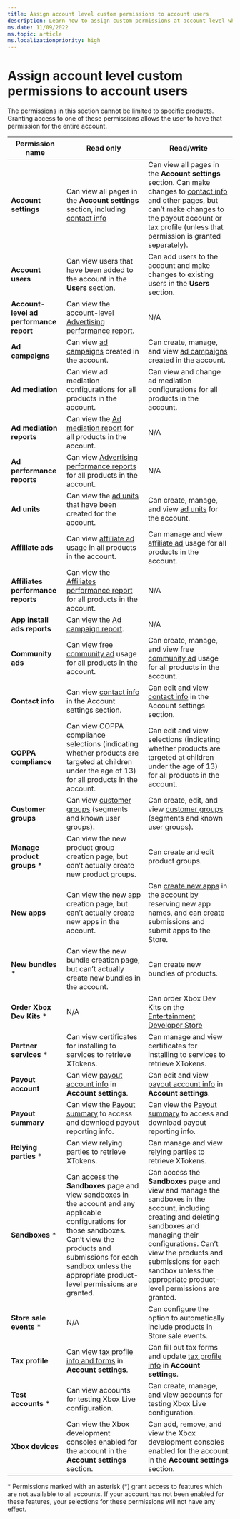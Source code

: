 ```yaml
---
title: Assign account level custom permissions to account users
description: Learn how to assign custom permissions at account level when adding users to your Partner Center account.
ms.date: 11/09/2022
ms.topic: article
ms.localizationpriority: high
---
```


# Assign account level custom permissions to account users

The permissions in this section cannot be limited to specific products. Granting access to one of these permissions allows the user to have that permission for the entire account.

| **Permission name** | **Read only** | **Read/write** |
| ---------- | ---------- | ---------- |
| **Account settings** | Can view all pages in the **Account settings** section, including <a href="/partner-center/partner-center-account-setup">contact info</a> | Can view all pages in the **Account settings** section. Can make changes to <a href="/partner-center/partner-center-account-setup">contact info</a> and other pages, but can’t make changes to the payout account or tax profile (unless that permission is granted separately).|
| **Account users** | Can view users that have been added to the account in the **Users** section.  | Can add users to the account and make changes to existing users in the **Users** section.  |
| **Account-level ad performance report** | Can view the account-level <a href="../advertising-performance-report.md">Advertising performance report</a>. | N/A |
| **Ad campaigns** | Can view <a href="/windows/uwp/monetize/">ad campaigns</a> created in the account. | Can create, manage, and view <a href="/windows/uwp/monetize/">ad campaigns</a> created in the account. |
| **Ad mediation** | Can view ad mediation configurations for all products in the account. | Can view and change ad mediation configurations for all products in the account. |
| **Ad mediation reports** | Can view the <a href="../advertising-performance-report.md">Ad mediation report</a> for all products in the account.| N/A  |
| **Ad performance reports** | Can view <a href="../advertising-performance-report.md">Advertising performance reports</a> for all products in the account. | N/A |
| **Ad units** | Can view the <a href="../in-app-ads.md">ad units</a> that have been created for the account. | Can create, manage, and view <a href="../in-app-ads.md">ad units</a> for the account. |
| **Affiliate ads** | Can view <a href="../in-app-ads.md">affiliate ad</a> usage in all products in the account. | Can manage and view <a href="../in-app-ads.md">affiliate ad</a> usage for all products in the account. |
| **Affiliates performance reports** | Can view the <a href="../advertising-performance-report.md">Affiliates performance report</a> for all products in the account. | N/A |
| **App install ads reports** | Can view the <a href="/windows/uwp/monetize/get-ad-campaign-performance-data">Ad campaign report</a>.| N/A |
| **Community ads** | Can view free <a href="/windows/uwp/monetize/">community ad</a> usage for all products in the account. | Can create, manage, and view free <a href="/windows/uwp/monetize/">community ad</a> usage for all products in the account. |
| **Contact info** | Can view <a href="/partner-center/partner-center-account-setup">contact info</a> in the Account settings section. | Can edit and view <a href="/partner-center/partner-center-account-setup">contact info</a> in the Account settings section. |
| **COPPA compliance** | Can view COPPA compliance selections (indicating whether products are targeted at children under the age of 13) for all products in the account. | Can edit and view selections (indicating whether products are targeted at children under the age of 13) for all products in the account. |
| **Customer groups** | Can view <a href="../create-customer-groups.md">customer groups</a> (segments and known user groups). | Can create, edit, and view <a href="../create-customer-groups.md">customer groups</a> (segments and known user groups). |
| **Manage product groups** *| Can view the new product group creation page, but can’t actually create new product groups. | Can create and edit product groups.  |
| **New apps** | Can view the new app creation page, but can’t actually create new apps in the account. | Can <a href="../publish-your-app/reserve-your-apps-name.md">create new apps</a> in the account by reserving new app names, and can create submissions and submit apps to the Store. |
| **New bundles** *| Can view the new bundle creation page, but can’t actually create new bundles in the account. | Can create new bundles of products.  |
| **Order Xbox Dev Kits** *| N/A | Can order Xbox Dev Kits on the <a href="https://gamedevstore.partners.extranet.microsoft.com/">Entertainment Developer Store</a> |
| **Partner services** *| Can view certificates for installing to services to retrieve XTokens. | Can manage and view certificates for installing to services to retrieve XTokens. |
| **Payout account** | Can view <a href="/partner-center/set-up-your-payout-account#payout-account">payout account info</a> in **Account settings**. | Can edit and view <a href="/partner-center/set-up-your-payout-account#payout-account">payout account info</a> in **Account settings**. |
| **Payout summary** | Can view the <a href="/partner-center/payout-statement">Payout summary</a> to access and download payout reporting info. | Can view the <a href="/partner-center/payout-statement">Payout summary</a> to access and download payout reporting info. |
| **Relying parties** *| Can view relying parties to retrieve XTokens. | Can manage and view relying parties to retrieve XTokens. |
| **Sandboxes** *| Can access the **Sandboxes** page and view sandboxes in the account and any applicable configurations for those sandboxes. Can’t view the products and submissions for each sandbox unless the appropriate product-level permissions are granted. | Can access the **Sandboxes** page and view and manage the sandboxes in the account, including creating and deleting sandboxes and managing their configurations. Can’t view the products and submissions for each sandbox unless the appropriate product-level permissions are granted. |
| **Store sale events** *| N/A | Can configure the option to automatically include products in Store sale events. |
| **Tax profile** | Can view <a href="/partner-center/set-up-your-payout-account#tax-forms">tax profile info and forms</a> in **Account settings**. | Can fill out tax forms and update <a href="/partner-center/set-up-your-payout-account#tax-forms">tax profile info</a> in **Account settings**. |
| **Test accounts** *| Can view accounts for testing Xbox Live configuration. | Can create, manage, and view accounts for testing Xbox Live configuration. |
| **Xbox devices** | Can view the Xbox development consoles enabled for the account in the **Account settings** section. | Can add, remove, and view the Xbox development consoles enabled for the account in the **Account settings** section. |

\* Permissions marked with an asterisk (*) grant access to features which are not available to all accounts. If your account has not been enabled for these features, your selections for these permissions will not have any effect.   
